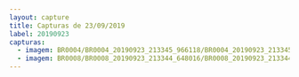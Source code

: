 ```yaml
---
layout: capture
title: Capturas de 23/09/2019
label: 20190923
capturas:
  - imagem: BR0004/BR0004_20190923_213345_966118/BR0004_20190923_213345_966118_stack_1_meteors.jpg
  - imagem: BR0008/BR0008_20190923_213344_648016/BR0008_20190923_213344_648016_stack_1_meteors.jpg
---
```

